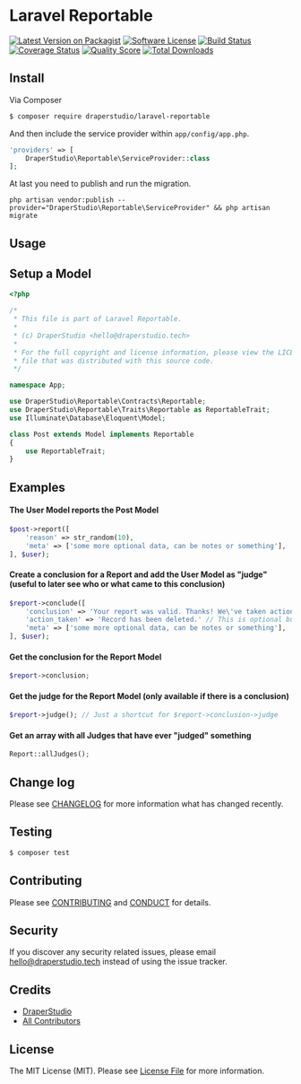 # Laravel Reportable

[![Latest Version on Packagist][ico-version]][link-packagist]
[![Software License][ico-license]](LICENSE.md)
[![Build Status][ico-travis]][link-travis]
[![Coverage Status][ico-scrutinizer]][link-scrutinizer]
[![Quality Score][ico-code-quality]][link-code-quality]
[![Total Downloads][ico-downloads]][link-downloads]

## Install

Via Composer

``` bash
$ composer require draperstudio/laravel-reportable
```

And then include the service provider within `app/config/app.php`.

``` php
'providers' => [
    DraperStudio\Reportable\ServiceProvider::class
];
```

At last you need to publish and run the migration.

```
php artisan vendor:publish --provider="DraperStudio\Reportable\ServiceProvider" && php artisan migrate
```

## Usage

## Setup a Model
``` php
<?php

/*
 * This file is part of Laravel Reportable.
 *
 * (c) DraperStudio <hello@draperstudio.tech>
 *
 * For the full copyright and license information, please view the LICENSE
 * file that was distributed with this source code.
 */

namespace App;

use DraperStudio\Reportable\Contracts\Reportable;
use DraperStudio\Reportable\Traits\Reportable as ReportableTrait;
use Illuminate\Database\Eloquent\Model;

class Post extends Model implements Reportable
{
    use ReportableTrait;
}

```

## Examples

#### The User Model reports the Post Model
``` php
$post->report([
    'reason' => str_random(10),
    'meta' => ['some more optional data, can be notes or something'],
], $user);
```

#### Create a conclusion for a Report and add the User Model as "judge" (useful to later see who or what came to this conclusion)
``` php
$report->conclude([
    'conclusion' => 'Your report was valid. Thanks! We\'ve taken action and removed the entry.',
    'action_taken' => 'Record has been deleted.' // This is optional but can be useful to see what happend to the record
    'meta' => ['some more optional data, can be notes or something'],
], $user);
```

#### Get the conclusion for the Report Model
``` php
$report->conclusion;
```

#### Get the judge for the Report Model (only available if there is a conclusion)
``` php
$report->judge(); // Just a shortcut for $report->conclusion->judge
```

#### Get an array with all Judges that have ever "judged" something
``` php
Report::allJudges();
```

## Change log

Please see [CHANGELOG](CHANGELOG.md) for more information what has changed recently.

## Testing

``` bash
$ composer test
```

## Contributing

Please see [CONTRIBUTING](.github/CONTRIBUTING.md) and [CONDUCT](CONDUCT.md) for details.

## Security

If you discover any security related issues, please email hello@draperstudio.tech instead of using the issue tracker.

## Credits

- [DraperStudio][link-author]
- [All Contributors][link-contributors]

## License

The MIT License (MIT). Please see [License File](LICENSE.md) for more information.

[ico-version]: https://img.shields.io/packagist/v/DraperStudio/laravel-reportable.svg?style=flat-square
[ico-license]: https://img.shields.io/badge/license-MIT-brightgreen.svg?style=flat-square
[ico-travis]: https://img.shields.io/travis/DraperStudio/Laravel-Reportable/master.svg?style=flat-square
[ico-scrutinizer]: https://img.shields.io/scrutinizer/coverage/g/DraperStudio/laravel-reportable.svg?style=flat-square
[ico-code-quality]: https://img.shields.io/scrutinizer/g/DraperStudio/laravel-reportable.svg?style=flat-square
[ico-downloads]: https://img.shields.io/packagist/dt/DraperStudio/laravel-reportable.svg?style=flat-square

[link-packagist]: https://packagist.org/packages/DraperStudio/laravel-reportable
[link-travis]: https://travis-ci.org/DraperStudio/Laravel-Reportable
[link-scrutinizer]: https://scrutinizer-ci.com/g/DraperStudio/laravel-reportable/code-structure
[link-code-quality]: https://scrutinizer-ci.com/g/DraperStudio/laravel-reportable
[link-downloads]: https://packagist.org/packages/DraperStudio/laravel-reportable
[link-author]: https://github.com/DraperStudio
[link-contributors]: ../../contributors
